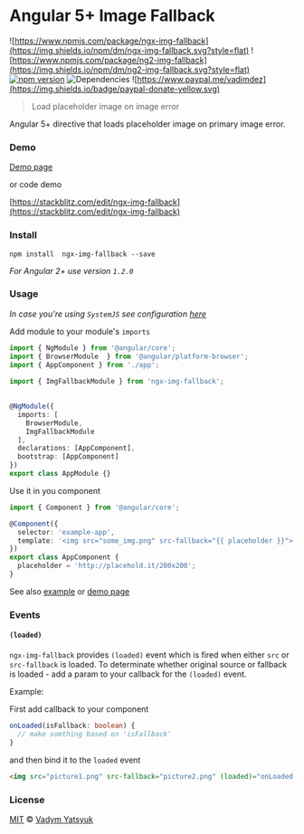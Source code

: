 # Angular 5+ Image Fallback
![https://www.npmjs.com/package/ngx-img-fallback](https://img.shields.io/npm/dm/ngx-img-fallback.svg?style=flat) ![https://www.npmjs.com/package/ng2-img-fallback](https://img.shields.io/npm/dm/ng2-img-fallback.svg?style=flat) [![npm version](https://badge.fury.io/js/ng2-img-fallback.svg)](https://badge.fury.io/js/ngx-img-fallback)  ![Dependencies](https://david-dm.org/vadimdez/ngx-img-fallback.svg) ![https://www.paypal.me/vadimdez](https://img.shields.io/badge/paypal-donate-yellow.svg)

> Load placeholder image on image error

Angular 5+ directive that loads placeholder image on primary image error.

### Demo

[Demo page](https://vadimdez.github.io/ngx-img-fallback/)

or code demo

[https://stackblitz.com/edit/ngx-img-fallback](https://stackblitz.com/edit/ngx-img-fallback)

### Install

```
npm install  ngx-img-fallback --save
```

*For Angular 2+ use version `1.2.0`*

### Usage

*In case you're using ```SystemJS``` see configuration [here](https://github.com/VadimDez/ngx-img-fallback/blob/master/SYSTEMJS.md)*


Add module to your module's ```imports```

```typescript
import { NgModule } from '@angular/core';
import { BrowserModule  } from '@angular/platform-browser';
import { AppComponent } from './app';
 
import { ImgFallbackModule } from 'ngx-img-fallback';
 

@NgModule({
  imports: [
    BrowserModule, 
    ImgFallbackModule
  ],
  declarations: [AppComponent],
  bootstrap: [AppComponent]
})
export class AppModule {}
```

Use it in you component

```typescript
import { Component } from '@angular/core';

@Component({
  selector: 'example-app',
  template: '<img src="some_img.png" src-fallback="{{ placeholder }}">'
})
export class AppComponent {
  placeholder = 'http://placehold.it/200x200';
}

```

See also [example](https://github.com/VadimDez/ngx-img-fallback/tree/master/example) or [demo page](https://vadimdez.github.io/ngx-img-fallback/)

### Events

#### `(loaded)`

`ngx-img-fallback` provides `(loaded)` event which is fired when either `src` or `src-fallback` is loaded.
To determinate whether original source or fallback is loaded - add a param to your callback for the `(loaded)` event.
 
Example:

First add callback to your component

```typescript
onLoaded(isFallback: boolean) {
  // make somthing based on 'isFallback'
}
```
and then bind it to the `loaded` event

```html
<img src="picture1.png" src-fallback="picture2.png" (loaded)="onLoaded($event)"> 
```

### License

[MIT](https://tldrlegal.com/license/mit-license) © [Vadym Yatsyuk](https://github.com/vadimdez)
